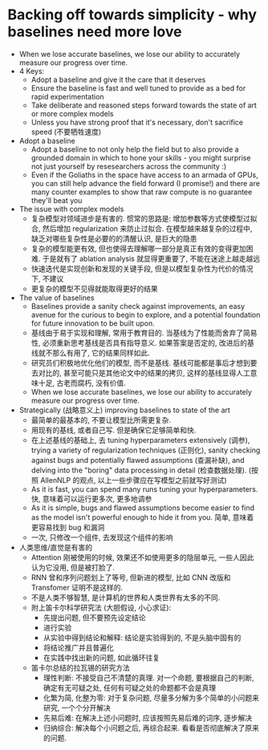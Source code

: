 # ﻿Backing off towards simplicity - why baselines need more love

- When we lose accurate baselines, we lose our ability to accurately measure our progress over time.
- 4 Keys:
  - Adopt a baseline and give it the care that it deserves
  - Ensure the baseline is fast and well tuned  to provide as a bed for rapid experimentation
  - Take deliberate and reasoned steps forward towards the state of art or more complex models
  - Unless you have strong proof that it's necessary, don't sacrifice speed (不要牺牲速度)
- Adopt a baseline
  - Adopt a baseline to not only help the field but to also provide a grounded domain in which to hone your skills - you might surprise not just yourself by resesearchers across the community :)
  - Even if the Goliaths in the space have access to an armada of GPUs, you can still help advance the field forward (I promise!) and there are many counter examples to show that raw compute is no guarantee they'll beat you
- The issue with complex models
  - 复杂模型对领域进步是有害的. 惯常的思路是: 增加参数等方式使模型过拟合, 然后增加 regularization 来防止过拟合. 在模型越来越复杂的过程中, 缺乏对哪些复杂性是必要的的清醒认识, 是巨大的隐患
  - 复杂的模型能更有效, 但也使得去理解哪一部分是真正有效的变得更加困难. 于是就有了 ablation analysis 就显得更重要了, 不能在迷途上越走越远
  - 快速迭代是实现创新和发现的关键手段, 但是以模型复杂性为代价的情况下, 不建议
  - 更复杂的模型不见得就能取得更好的结果
- The value of baselines
  - Baselines provide a sanity check against improvements, an easy avenue for the curious to begin to explore, and a potential foundation for future innovation to be built upon.
  - 基线由于易于实现和理解, 常用于教育目的. 当基线为了性能而舍弃了简易性, 必须重新思考基线是否具有指导意义. 如果答案是否定的, 改进后的基线就不那么有用了, 它的结果同样如此.
  - 研究员们积极地优化他们的模型, 而不是基线. 基线可能都是事后才想到要去对比的, 甚至可能只是其他论文中的结果的拷贝, 这样的基线显得人工意味十足, 古老而腐朽, 没有价值.
  - When we lose accurate baselines, we lose our ability to accurately measure our progress over time.
- Strategically (战略意义上) improving baselines to state of the art
  - 最简单的最基本的, 不要让模型比所需更复杂.
  - 用现有的基线, 或者自己写. 但是确保它足够简单和快.
  - 在上述基线的基础上, 去 tuning hyperparameters extensively (调参), trying a variety of regularization techniques (正则化), sanity checking against bugs and potentially flawed assumptions (查漏补缺), and delving into the "boring" data processing in detail (检查数据处理). (按照 AllenNLP 的观点, 以上一些步骤应在写模型之前就写好测试)
  - As it is fast, you can spend many runs tuning your hyperparameters. 快, 意味着可以运行更多次, 更多地调参
  - As it is simple, bugs and flawed assumptions become easier to find as the model isn't powerful enough to hide it from you. 简单, 意味着更容易找到 bug 和漏洞
  - 一次, 只修改一个组件, 去发现这个组件的影响
- 人类思维/直觉是有害的
  - Attention 刚被使用的时候, 效果还不如使用更多的隐层单元, 一些人因此认为它没用, 但是被打脸了.
  - RNN 曾和序列问题划上了等号, 但新进的模型, 比如 CNN 改版和 Transfomer 证明不是这样的.
  - 不是人类不够智慧, 是计算机的世界和人类世界有太多的不同.
  - 附上笛卡尔科学研究法 (大胆假设, 小心求证):
    - 先提出问题, 但不要预先设定结论
    - 进行实验
    - 从实验中得到结论和解释: 结论是实验得到的, 不是头脑中固有的
    - 将结论推广并且普遍化
    - 在实践中找出新的问题, 如此循环往复
  - 笛卡尔总结的拉瓦锡的研究方法
    - 理性判断: 不接受自己不清楚的真理. 对一个命题, 要根据自己的判断, 确定有无可疑之处, 任何有可疑之处的命题都不会是真理
    - 化繁为简, 化整为零: 对于复杂问题, 尽量多分解为多个简单的小问题来研究, 一个个分开解决
    - 先易后难: 在解决上述小问题时, 应该按照先易后难的词序, 逐步解决
    - 归纳综合: 解决每个小问题之后, 再综合起来. 看看是否彻底解决了原来的问题.
